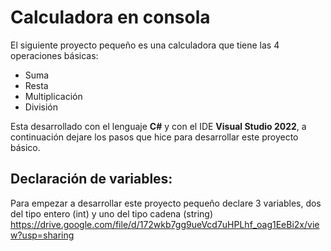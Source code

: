 # Calculadora en consola
El siguiente proyecto pequeño es una calculadora que tiene las 4 operaciones básicas:
 - Suma
 - Resta
 - Multiplicación
 - División

Esta desarrollado con el lenguaje **C#** y con el IDE **Visual Studio 2022**, a continuación dejare los pasos que hice para desarrollar este proyecto básico.
## Declaración de variables:
Para empezar a desarrollar este proyecto pequeño declare 3 variables, dos del tipo entero (int) y uno del tipo cadena (string)  
https://drive.google.com/file/d/172wkb7gg9ueVcd7uHPLhf_oag1EeBi2x/view?usp=sharing
